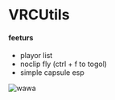 # VRCUtils

#### feeturs

- playor list
- noclip fly (ctrl + f to togol)
- simple capsule esp

![wawa](https://cdn.discordapp.com/attachments/874111647894081576/1076965396537675816/image.png)
